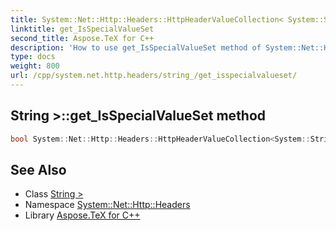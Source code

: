 ```yaml
---
title: System::Net::Http::Headers::HttpHeaderValueCollection< System::String >::get_IsSpecialValueSet method
linktitle: get_IsSpecialValueSet
second_title: Aspose.TeX for C++
description: 'How to use get_IsSpecialValueSet method of System::Net::Http::Headers::HttpHeaderValueCollection< System::String > class in C++.'
type: docs
weight: 800
url: /cpp/system.net.http.headers/string_/get_isspecialvalueset/
---
```

## String >::get_IsSpecialValueSet method




```cpp
bool System::Net::Http::Headers::HttpHeaderValueCollection<System::String>::get_IsSpecialValueSet()
```

## See Also

* Class [String >](../)
* Namespace [System::Net::Http::Headers](../../)
* Library [Aspose.TeX for C++](../../../)

